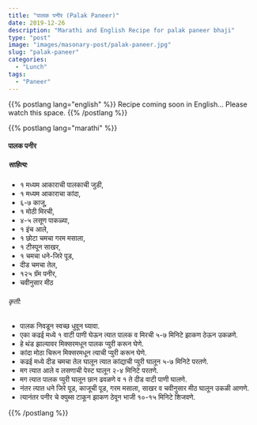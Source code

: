 ```yaml
---
title: "पालक पनीर (Palak Paneer)"
date: 2019-12-26
description: "Marathi and English Recipe for palak paneer bhaji"
type: "post"
image: "images/masonary-post/palak-paneer.jpg"
slug: "palak-paneer"
categories: 
  - "Lunch"
tags:
  - "Paneer"
---
```


{{% postlang lang="english" %}} 
 Recipe coming soon in English... Please watch this space. 
 {{% /postlang %}}







{{% postlang lang="marathi" %}}




#### पालक पनीर 



##### साहित्य:


- १ मध्यम आकाराची पालकाची जुडी,
- १ मध्यम आकाराचा कांदा,
- ६-७ काजू,
- १ मोठी मिरची,
- ४-५ लसूण पाकळ्या,
- १ इंच आले,
- १ छोटा चमचा गरम मसाला,
- १ टीस्पून साखर,
- १ चमचा धने-जिरे पूड,
- दीड चमचा तेल,
- १२५ ग्रॅम पनीर,
- चवीनुसार मीठ 



###### कृती:


- पालक निवडून स्वच्छ धुवून घ्यावा.
- एका कढई मध्ये १ वाटी पाणी घेऊन त्यात पालक व मिरची ५-७ मिनिटे झाकण ठेऊन उकळणे.
- हे थंड झाल्यावर मिक्सरमधून पालक प्युरी करून घेणे.
- कांदा मोठा चिरून मिक्सरमधून त्याची प्युरी करून घेणे.
- कढई मध्ये दीड चमचा तेल घालून त्यात कांद्याची प्युरी घालून ५-७ मिनिटे परतणे.
- मग त्यात आले व लसणाची पेस्ट घालून २-४ मिनिटे परतणे.
- मग त्यात पालक प्युरी घालून छान ढवळणे व १ ते दीड वाटी पाणी घालणे.
- नंतर त्यात धने जिरे पूड, काजूची पूड, गरम मसाला, साखर व चवीनुसार मीठ घालून उकळी आणणे.
- त्यानंतर पनीर चे क्युब्स टाकून झाकण ठेवून भाजी १०-१५ मिनिटे शिजवणे.

 {{% /postlang %}}
